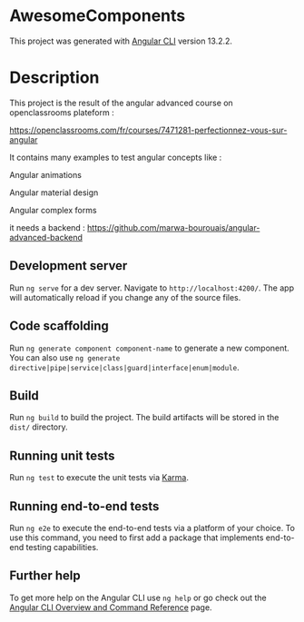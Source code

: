 # AwesomeComponents

This project was generated with [Angular CLI](https://github.com/angular/angular-cli) version 13.2.2.

# Description

This project is the result of the angular advanced course on openclassrooms plateform :

https://openclassrooms.com/fr/courses/7471281-perfectionnez-vous-sur-angular

It contains many examples to test angular concepts like : 

Angular animations 

Angular material design 

Angular complex forms 

it needs a backend : https://github.com/marwa-bourouais/angular-advanced-backend


## Development server

Run `ng serve` for a dev server. Navigate to `http://localhost:4200/`. The app will automatically reload if you change any of the source files.

## Code scaffolding

Run `ng generate component component-name` to generate a new component. You can also use `ng generate directive|pipe|service|class|guard|interface|enum|module`.

## Build

Run `ng build` to build the project. The build artifacts will be stored in the `dist/` directory.

## Running unit tests

Run `ng test` to execute the unit tests via [Karma](https://karma-runner.github.io).

## Running end-to-end tests

Run `ng e2e` to execute the end-to-end tests via a platform of your choice. To use this command, you need to first add a package that implements end-to-end testing capabilities.

## Further help

To get more help on the Angular CLI use `ng help` or go check out the [Angular CLI Overview and Command Reference](https://angular.io/cli) page.
